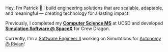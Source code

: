 ---
---
Hey, I’m Patrick 👋 I build engineering solutions that are scalable, adaptable, and meaningful — creating technology for a lasting impact.

Previously, I completed my **<a href="/PatrickYoussefResume.pdf" target="_blank">Computer Science MS</a>** at UCSD and developed **<a href="/PatrickYoussefResume.pdf" target="_blank">Simulation Software @ SpaceX</a>** for Crew Dragon.

Currently, I'm a <a href="https://www.linkedin.com/in/patricksyoussef/" target="_blank">Software Engineer II</a> working on Simulations for <a href="https://www.rivian.com" target="_blank">Autonomy @ Rivian</a>!
